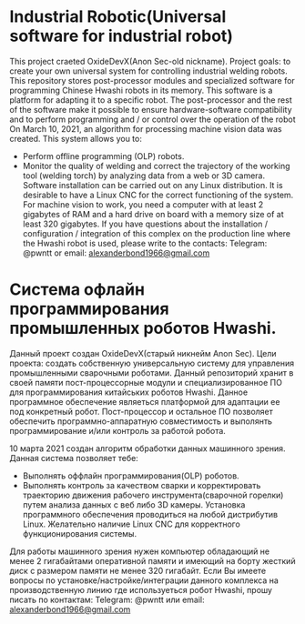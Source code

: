 # Industrial Robotic(Universal software for industrial robot)
This project craeted OxideDevX(Anon Sec-old nickname).
Project goals: to create your own universal system for controlling industrial welding robots.
This repository stores post-processor modules and specialized software for programming Chinese Hwashi robots in its memory. This software is a platform for adapting it to a specific robot. The post-processor and the rest of the software make it possible to ensure hardware-software compatibility and to perform programming and / or control over the operation of the robot
On March 10, 2021, an algorithm for processing machine vision data was created. This system allows you to:
* Perform offline programming (OLP) robots.
* Monitor the quality of welding and correct the trajectory of the working tool (welding torch) by analyzing data from a web or 3D camera. Software installation can be carried out on any Linux distribution. It is desirable to have a Linux CNC for the correct functioning of the system.
For machine vision to work, you need a computer with at least 2 gigabytes of RAM and a hard drive on board with a memory size of at least 320 gigabytes. If you have questions about the installation / configuration / integration of this complex on the production line where the Hwashi robot is used, please write to the contacts: Telegram: @pwntt or email: alexanderbond1966@gmail.com
# Система офлайн программирования промышленных роботов Hwashi.
Данный проект создан OxideDevX(старый никнейм Anon Sec).
Цели проекта: создать собственную универсальную систему для управления промышленными сварочными роботами. 
Данный репозиторий хранит в своей памяти пост-процессорные модули и специализированное ПО для программирования китайських роботов Hwashi.
Данное программное обеспечение являеться платформой для адаптации ее под конкретный робот. 
Пост-процессор и остальное ПО позволяет обеспечить программно-аппаратную совместимость и выполянть программирование и/или контроль за работой робота.

10 марта 2021 создан алгоритм обработки данных машинного зрения.
Данная система позволяет тебе:
* Выполнять оффлайн программирования(OLP) роботов.
* Выполнять контроль за качеством сварки и корректировать траекторию движения рабочего инструмента(сварочной горелки) путем  анализа данных с веб либо 3D камеры. 
Установка программного обеспечения проводиться на любой дистрибутив Linux.  Желательно наличие Linux CNC для корректного функционирования системы.


Для работы машинного зрения нужен компьютер обладающий не менее 2 гигабайтами оперативной памяти и имеющий на борту жесткий диск с размером памяти не менее 320 гигабайт.
Если Вы имеете вопросы по установке/настройке/интеграции данного комплекса на производственную линию где используеться робот Hwashi, прошу писать по контактам:
Telegram: @pwntt или email: alexanderbond1966@gmail.com
